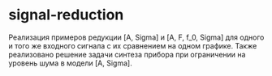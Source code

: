 # signal-reduction
Реализация примеров редукции [A, Sigma] и [A, F, f_0, Sigma] для одного и того же входного сигнала с их сравнением на одном графике. Также реализовано решение задачи синтеза прибора при ограничении на уровень шума в модели [A, Sigma].
